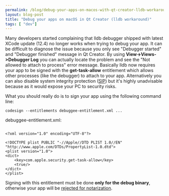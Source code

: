 ```yaml
---
permalink: /blog/debug-your-apps-on-macos-with-qt-creator-lldb-workaround
layout: blog-post
title: "Debug your apps on macOS in Qt Creator (lldb workaround)"
tags: [ "dev"]
---
```


Many developers started complaining that lldb debugger shipped with latest XCode update (12.4) no longer works when trying to debug your app. It can be difficult to diagnose the issue because you only see "Debugger started" and "Debugger finished" message in Qt Creator. By using **View->Views->Debugger Log** you can actually locate the problem and see the "Not allowed to attach to process" error message. Basically lldb now requires your app to be signed with the **get-task-allow** entitlement which allows other processes (like the debugger) to attach to your app. Alternatively you can also disable system integrity protection ([SIP](https://developer.apple.com/documentation/security/disabling_and_enabling_system_integrity_protection)) but it's highly unadvisable because as it would expose your PC to security risks.

<!--more-->

What you should really do is to sign your app using the following command line:

`codesign --entitlements debuggee-entitlement.xml ...`

debuggee-entitlement.xml:

```

<?xml version="1.0" encoding="UTF-8"?>

<!DOCTYPE plist PUBLIC "-//Apple//DTD PLIST 1.0//EN" "http://www.apple.com/DTDs/PropertyList-1.0.dtd">
<plist version="1.0">
<dict>
    <key>com.apple.security.get-task-allow</key>
    <true/>
</dict>
</plist>

```

Signing with this entitlement must be done **only for the debug binary**, otherwise your app will be [rejected for notarization](https://developer.apple.com/documentation/security/notarizing_macos_software_before_distribution/resolving_common_notarization_issues?language=objc).